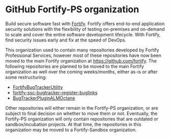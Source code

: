 # GitHub Fortify-PS organization

Build secure software fast with [Fortify](https://www.microfocus.com/en-us/solutions/application-security). Fortify offers end-to-end application security solutions with the flexibility of testing on-premises and on-demand to scale and cover the entire software development lifecycle.  With Fortify, find security issues early and fix at the speed of DevOps. 

This organization used to contain many repositories developed by Fortify Professional Services, however most of these repositories have now been moved to the main Fortify organization at https://github.com/fortify. The following repositories are planned to be moved to the main Fortify organization as well over the coming weeks/months, either as-is or after some restructuring:

* [FortifyBugTrackerUtility](https://github.com/fortify-ps/FortifyBugTrackerUtility)
* [fortify-ssc-bugtracker-register-buglinks](https://github.com/fortify-ps/fortify-ssc-bugtracker-register-buglinks)
* [BugTrackerPluginALMOctane](https://github.com/fortify-ps/BugTrackerPluginALMOctane)

Other repositories will either remain in the Fortify-PS organization, or are subject to final decision on whether to move them or not. Eventually, the Fortify-PS organization will only contain repositories that are outdated or sandbox/incubation projects. At that time, the repositories in this organization may be moved to a Fortify-Sandbox organization.

